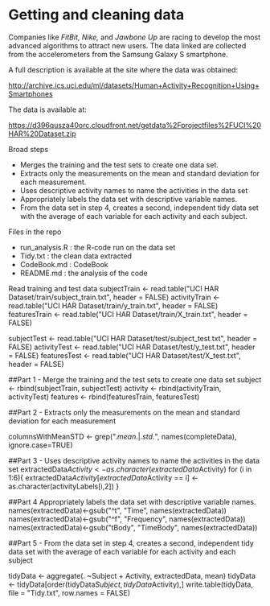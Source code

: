 # Getting and cleaning data


Companies like *FitBit, Nike,* and *Jawbone Up* are racing to develop the most advanced algorithms to attract new users. The data linked are collected from the accelerometers from the Samsung Galaxy S smartphone. 

A full description is available at the site where the data was obtained:  

<http://archive.ics.uci.edu/ml/datasets/Human+Activity+Recognition+Using+Smartphones>

The data is available at:

<https://d396qusza40orc.cloudfront.net/getdata%2Fprojectfiles%2FUCI%20HAR%20Dataset.zip>

Broad steps
- Merges the training and the test sets to create one data set.
- Extracts only the measurements on the mean and standard deviation for each measurement. 
- Uses descriptive activity names to name the activities in the data set
- Appropriately labels the data set with descriptive variable names. 
- From the data set in step 4, creates a second, independent tidy data set with the average of each variable for each activity and each subject.

Files in the repo
- run_analysis.R : the R-code run on the data set
- Tidy.txt : the clean data extracted 
- CodeBook.md : CodeBook 
- README.md : the analysis of the code 

Read training and test data
subjectTrain <- read.table("UCI HAR Dataset/train/subject_train.txt", header = FALSE)
activityTrain <- read.table("UCI HAR Dataset/train/y_train.txt", header = FALSE)
featuresTrain <- read.table("UCI HAR Dataset/train/X_train.txt", header = FALSE)

subjectTest <- read.table("UCI HAR Dataset/test/subject_test.txt", header = FALSE)
activityTest <- read.table("UCI HAR Dataset/test/y_test.txt", header = FALSE)
featuresTest <- read.table("UCI HAR Dataset/test/X_test.txt", header = FALSE)


##Part 1 - Merge the training and the test sets to create one data set
subject <- rbind(subjectTrain, subjectTest)
activity <- rbind(activityTrain, activityTest)
features <- rbind(featuresTrain, featuresTest)


##Part 2 - Extracts only the measurements on the mean and standard deviation for each measurement

columnsWithMeanSTD <- grep(".*mean.*|.*std.*", names(completeData), ignore.case=TRUE)

##Part 3 - Uses descriptive activity names to name the activities in the data set
extractedData$Activity <- as.character(extractedData$Activity)
for (i in 1:6){
  extractedData$Activity[extractedData$Activity == i] <- as.character(activityLabels[i,2])
}

##Part 4 Appropriately labels the data set with descriptive variable names. 
names(extractedData)<-gsub("^t", "Time", names(extractedData))
names(extractedData)<-gsub("^f", "Frequency", names(extractedData))
names(extractedData)<-gsub("tBody", "TimeBody", names(extractedData))

##Part 5 - From the data set in step 4, creates a second, independent tidy data set with the average of each variable for each activity and each subject


tidyData <- aggregate(. ~Subject + Activity, extractedData, mean)
tidyData <- tidyData[order(tidyData$Subject,tidyData$Activity),]
write.table(tidyData, file = "Tidy.txt", row.names = FALSE)
